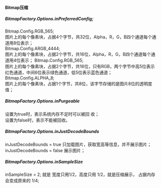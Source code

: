 #### Bitmap压缩  

##### BitmapFactory.Options.inPreferredConfig;  

Bitmap.Config.RGB_565;  
图片上的每个像素块，占据4个字节，共32位，Alpha，R，G，B四个通道每个通道用8位表示；  
Bitmap.Config.ARGB_4444;  
图片上的每个像素块，占据2个字节，共16位，Alpha，R，G，B四个通道每个通道用4位表示；
Bitmap.Config.RGB_565;  
图片上的每个像素块，占据2个字节，共16位，只有RGB，两个字节中高5位表示红色通道，中间6位表示绿色通道，低5位表示蓝色通道；  
Bitmap.Config.ALPHA_8;  
图片上的每个像素块，占据1个字节，共8位，该字节存储的是图片8位的透明度值；  
 

##### BitmapFactory.Options.inPurgeable  
设置为true时，表示系统内存不足时可以被回 收；  
设置为false时，表示不能被回收。  

##### BitmapFactory.Options.inJustDecodeBounds  
inJustDecodeBounds = true  只加载图片，获取宽高等信息，并不展示图片；  
inJustDecodeBounds = false 展示图片；    

##### BitmapFactory.Options.inSampleSize   
inSampleSize = 2; 就是 宽度只用1/2，高度只用 1/2，就是压缩展示， 占据内存会变成原来的 1/4;  


